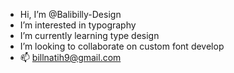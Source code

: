 - Hi, I’m @Balibilly-Design
- I’m interested in typography
- I’m currently learning type design
- I’m looking to collaborate on custom font develop
- 📫 billnatih9@gmail.com

<!---
Balibilly-Design/Balibilly-Design is a ✨ special ✨ repository because its `README.md` (this file) appears on your GitHub profile.
You can click the Preview link to take a look at your changes.
--->

